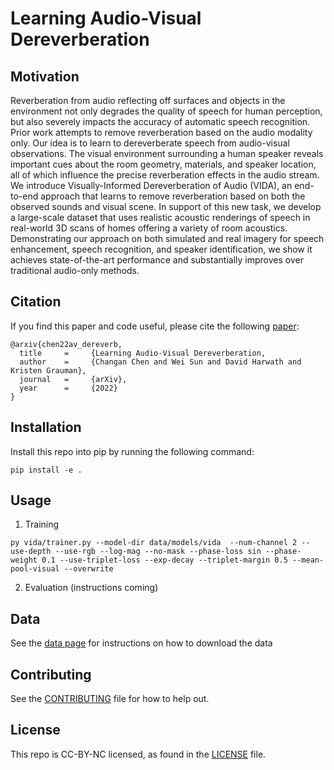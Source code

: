 # Learning Audio-Visual Dereverberation

## Motivation
Reverberation from audio reflecting off surfaces and objects in the environment not only degrades the quality of speech for human perception, but also severely impacts the accuracy of automatic speech recognition. Prior work attempts to remove reverberation based on the audio modality only. Our idea is to learn to dereverberate speech from audio-visual observations. The visual environment surrounding a human speaker reveals important cues about the room geometry, materials, and speaker location, all of which influence the precise reverberation effects in the audio stream. We introduce Visually-Informed Dereverberation of Audio (VIDA), an end-to-end approach that learns to remove reverberation based on both the observed sounds and visual scene. In support of this new task, we develop a large-scale dataset that uses realistic acoustic renderings of speech in real-world 3D scans of homes offering a variety of room acoustics. Demonstrating our approach on both simulated and real imagery for speech enhancement, speech recognition, and speaker identification, we show it achieves state-of-the-art performance and substantially improves over traditional audio-only methods.

## Citation
If you find this paper and code useful, please cite the following [paper](https://arxiv.org/pdf/2106.07732.pdf):
```
@arxiv{chen22av_dereverb,
  title     =     {Learning Audio-Visual Dereverberation,
  author    =     {Changan Chen and Wei Sun and David Harwath and Kristen Grauman},
  journal   =     {arXiv},
  year      =     {2022}
}
```

## Installation 
Install this repo into pip by running the following command:
```
pip install -e .
```

## Usage
1. Training
```angular2html
py vida/trainer.py --model-dir data/models/vida  --num-channel 2 --use-depth --use-rgb --log-mag --no-mask --phase-loss sin --phase-weight 0.1 --use-triplet-loss --exp-decay --triplet-margin 0.5 --mean-pool-visual --overwrite
```
2. Evaluation (instructions coming)


## Data
See the [data page](vida/data.md) for instructions on how to download the data


## Contributing
See the [CONTRIBUTING](CONTRIBUTING.md) file for how to help out.

## License
This repo is CC-BY-NC licensed, as found in the [LICENSE](LICENSE) file.